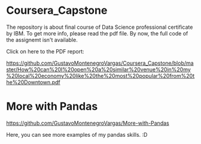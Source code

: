 # Coursera_Capstone
The repository is about final course of Data Science professional certificate by IBM.
To get more info, please read the pdf file. By now, the full code of the assignemt isn't available.

Click on here to the PDF report:

https://github.com/GustavoMontenegroVargas/Coursera_Capstone/blob/master/How%20can%20I%20open%20a%20similar%20venue%20in%20my%20local%20economy%20like%20the%20most%20popular%20from%20the%20Downtown.pdf

# More with Pandas

https://github.com/GustavoMontenegroVargas/More-with-Pandas

Here, you can see more examples of my pandas skills. :D
